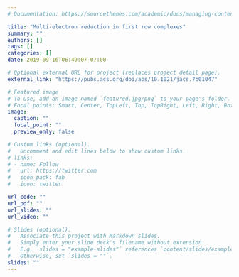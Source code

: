 ```yaml
---
# Documentation: https://sourcethemes.com/academic/docs/managing-content/

title: "Multi-electron reduction in first row complexes"
summary: ""
authors: []
tags: []
categories: []
date: 2019-09-16T06:49:07-07:00

# Optional external URL for project (replaces project detail page).
external_link: "https://pubs.acs.org/doi/abs/10.1021/jacs.7b01047"

# Featured image
# To use, add an image named `featured.jpg/png` to your page's folder.
# Focal points: Smart, Center, TopLeft, Top, TopRight, Left, Right, BottomLeft, Bottom, BottomRight.
image:
  caption: ""
  focal_point: ""
  preview_only: false

# Custom links (optional).
#   Uncomment and edit lines below to show custom links.
# links:
# - name: Follow
#   url: https://twitter.com
#   icon_pack: fab
#   icon: twitter

url_code: ""
url_pdf: ""
url_slides: ""
url_video: ""

# Slides (optional).
#   Associate this project with Markdown slides.
#   Simply enter your slide deck's filename without extension.
#   E.g. `slides = "example-slides"` references `content/slides/example-slides.md`.
#   Otherwise, set `slides = ""`.
slides: ""
---
```

